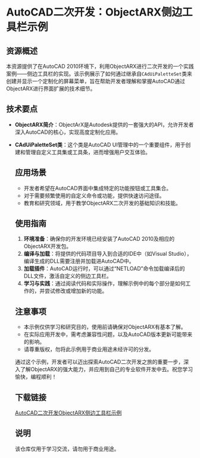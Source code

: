  # AutoCAD二次开发：ObjectARX侧边工具栏示例

 ## 资源概述

 本资源提供了在AutoCAD 2010环境下，利用ObjectARX进行二次开发的一个实践案例——侧边工具栏的实现。该示例展示了如何通过继承自`CAdUiPaletteSet`类来创建并显示一个定制化的屏幕菜单，旨在帮助开发者理解和掌握AutoCAD通过ObjectARX进行界面扩展的技术细节。

 ## 技术要点

 - **ObjectARX简介**：ObjectArX是Autodesk提供的一套强大的API，允许开发者深入AutoCAD的核心，实现高度定制化应用。
 - **CAdUiPaletteSet类**：这个类是AutoCAD UI管理中的一个重要组件，用于创建和管理自定义工具集或工具条，进而增强用户交互体验。

   ## 应用场景

   - 开发者希望在AutoCAD界面中集成特定的功能按钮或工具集合。
   - 对于需要频繁使用的自定义命令或功能，提供快速访问途径。
   - 教育和研究领域，用于教学ObjectARX二次开发的基础知识和技能。

   ## 使用指南

   1. **环境准备**：确保你的开发环境已经安装了AutoCAD 2010及相应的ObjectARX开发包。
   2. **编译与加载**：将提供的代码项目导入到合适的IDE中（如Visual Studio），编译生成的DLL需要注册并加载进AutoCAD中。
   3. **加载插件**：AutoCAD运行时，可以通过“NETLOAD”命令加载编译后的DLL文件，激活自定义的侧边工具栏。
   4. **学习与实践**：通过阅读代码和实际操作，理解示例中的每个部分是如何工作的，并尝试修改或增加新的功能。

   ## 注意事项

   - 本示例仅供学习和研究目的，使用前请确保对ObjectARX有基本了解。
   - 在实际应用开发中，需考虑兼容性问题，以及AutoCAD版本更新可能带来的影响。
   - 请尊重版权，勿将此示例用于商业用途未经许可的分发。

   通过这个示例，开发者可以迈出探索AutoCAD二次开发之旅的重要一步，深入了解ObjectARX的强大能力，并应用到自己的专业软件开发中去。祝您学习愉快，编程顺利！

   ## 下载链接
   [AutoCAD二次开发ObjectARX侧边工具栏示例](https://pan.quark.cn/s/eae8bba54a60)

   ## 说明

   该仓库仅用于学习交流，请勿用于商业用途。
